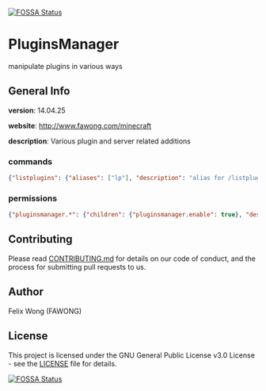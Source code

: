 [![FOSSA Status](https://app.fossa.io/api/projects/git%2Bgithub.com%2Fgnowxilef%2FPluginsManager.svg?type=shield)](https://app.fossa.io/projects/git%2Bgithub.com%2Fgnowxilef%2FPluginsManager?ref=badge_shield)

PluginsManager
==============
manipulate plugins in various ways

## General Info
**version**: 14.04.25

**website**: http://www.fawong.com/minecraft

**description**: Various plugin and server related additions

### commands
```json
{"listplugins": {"aliases": ["lp"], "description": "alias for /listplugins", "usage": "/listplugins"}, "lp": {"description": "Lists plugins in several different formats", "usage": "/lp <display type>\nExample: /lp row\nExample: /lp column\n"}, "plm": {"description": "alias for /pluginsmanager", "usage": "/plm"}, "pluginsmanager": {"aliases": ["pmgr"], "description": "manage plugins", "usage": "/pluginsmanager"}, "pmgr": {"description": "alias for /pluginsmanager", "usage": "/pmgr"}}
```

### permissions
```json
{"pluginsmanager.*": {"children": {"pluginsmanager.enable": true}, "description": "Gives access to all pluginsmanager commands"}}
```

## Contributing
Please read [CONTRIBUTING.md](.github/CONTRIBUTING.md) for details on our code of conduct, and the
process for submitting pull requests to us.

## Author
Felix Wong (FAWONG)

## License
This project is licensed under the GNU General Public License v3.0 License - see the
[LICENSE](LICENSE) file for details.

[![FOSSA Status](https://app.fossa.io/api/projects/git%2Bgithub.com%2Fgnowxilef%2FPluginsManager.svg?type=large)](https://app.fossa.io/projects/git%2Bgithub.com%2Fgnowxilef%2FPluginsManager?ref=badge_large)
